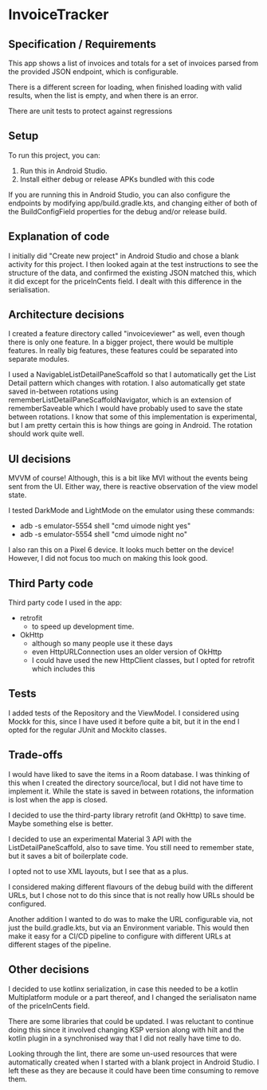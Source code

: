 # InvoiceTracker

## Specification / Requirements

This app shows a list of invoices and totals for a set of invoices
parsed from the provided JSON endpoint, which is configurable.

There is a different screen for loading, when finished loading with
valid results, when the list is empty, and when there is an error.

There are unit tests to protect against regressions

## Setup

To run this project, you can:
1. Run this in Android Studio.
2. Install either debug or release APKs bundled with this code

If you are running this in Android Studio, you can also configure the endpoints
by modifying app/build.gradle.kts, and changing either of both of the
BuildConfigField properties for the debug and/or release build. 

## Explanation of code

I initially did "Create new project" in Android Studio and chose a blank activity
for this project. I then looked again at the test instructions to see the structure
of the data, and confirmed the existing JSON matched this, which it did except for
the priceInCents field. I dealt with this difference in the serialisation.

## Architecture decisions

I created a feature directory called "invoiceviewer" as well, even though there is only one feature.
In a bigger project, there would be multiple features. In really big features,
these features could be separated into separate modules.

I used a NavigableListDetailPaneScaffold so that I automatically get
the List Detail pattern which changes with rotation.  I also
automatically get state saved in-between rotations using
rememberListDetailPaneScaffoldNavigator, which is an extension of
rememberSaveable which I would have probably used to save the state
between rotations. I know that some of this implementation is experimental,
but I am pretty certain this is how things are going in Android. The rotation
should work quite well.

## UI decisions

MVVM of course! Although, this is a bit like MVI without the events being
sent from the UI. Either way, there is reactive observation of the view
model state.

I tested DarkMode and LightMode on the emulator using these commands:

* adb -s emulator-5554 shell "cmd uimode night yes"
* adb -s emulator-5554 shell "cmd uimode night no"

I also ran this on a Pixel 6 device. It looks much better on the
device! However, I did not focus too much on making this look good.

## Third Party code

Third party code I used in the app:
- retrofit
  - to speed up development time.
- OkHttp
  - although so many people use it these days
  - even HttpURLConnection uses an older version of OkHttp
  - I could have used the new HttpClient classes, but I opted for retrofit which includes this


## Tests

I added tests of the Repository and the ViewModel. I considered using
Mockk for this, since I have used it before quite a bit, but it in
the end I opted for the regular JUnit and Mockito classes.

## Trade-offs

I would have liked to save the items in a Room database. I was
thinking of this when I created the directory source/local, but
I did not have time to implement it. While the state is saved
in between rotations, the information is lost when the app is
closed.

I decided to use the third-party library retrofit (and OkHttp) to
save time. Maybe something else is better.

I decided to use an experimental Material 3 API with the
ListDetailPaneScaffold, also to save time. You still need to
remember state, but it saves a bit of boilerplate code.

I opted not to use XML layouts, but I see that as a plus.

I considered making different flavours of the debug build
with the different URLs, but I chose not to do this since that is
not really how URLs should be configured.

Another addition I wanted to do was to make the URL configurable
via, not just the build.gradle.kts, but via an Environment variable.
This would then make it easy for a CI/CD pipeline to configure with
different URLs at different stages of the pipeline.

## Other decisions

I decided to use kotlinx serialization, in case this needed to
be a kotlin Multiplatform module or a part thereof, and I changed the
serialisaton name of the priceInCents field.

There are some libraries that could be updated. I was reluctant to
continue doing this since it involved changing KSP version along
with hilt and the kotlin plugin in a synchronised way that I did not
really have time to do.

Looking through the lint, there are some un-used resources that were
automatically created when I started with a blank project in Android
Studio. I left these as they are because it could have been time
consuming to remove them.






 
